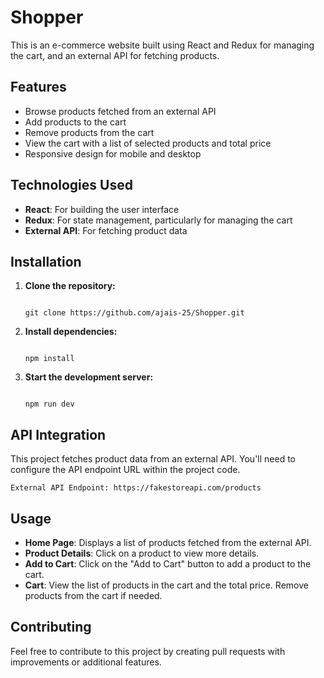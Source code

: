 # Shopper

This is an e-commerce website built using React and Redux for managing the cart, and an external API for fetching products.

## Features

- Browse products fetched from an external API
- Add products to the cart
- Remove products from the cart
- View the cart with a list of selected products and total price
- Responsive design for mobile and desktop

## Technologies Used

- **React**: For building the user interface
- **Redux**: For state management, particularly for managing the cart
- **External API**: For fetching product data

## Installation

1. **Clone the repository:**

   ```
   
   git clone https://github.com/ajais-25/Shopper.git
   
   ```

2. **Install dependencies:**

   ```
   
   npm install
   
   ```

3. **Start the development server:**

   ```
   
   npm run dev
   
   ```

## API Integration

This project fetches product data from an external API. You'll need to configure the API endpoint URL within the project code.

`External API Endpoint: https://fakestoreapi.com/products`

## Usage

- **Home Page**: Displays a list of products fetched from the external API.
- **Product Details**: Click on a product to view more details.
- **Add to Cart**: Click on the "Add to Cart" button to add a product to the cart.
- **Cart**: View the list of products in the cart and the total price. Remove products from the cart if needed.

## Contributing

Feel free to contribute to this project by creating pull requests with improvements or additional features.
